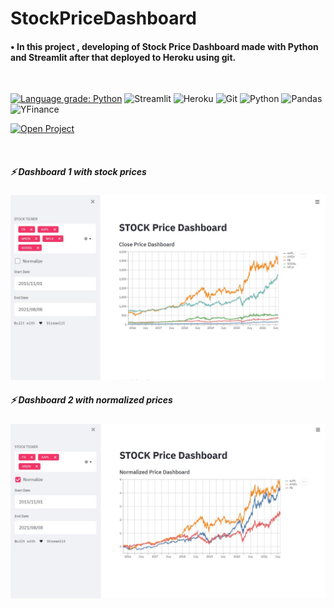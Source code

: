 # StockPriceDashboard

#### • In this project , developing of  Stock Price Dashboard made with Python and Streamlit after that deployed to Heroku using git.
</br>
<p>  
<a href="https://lgtm.com/projects/g/UGURSELIMOZEN/StockPriceDashboard/context:python"><img alt="Language grade: Python" src="https://img.shields.io/lgtm/grade/python/g/UGURSELIMOZEN/StockPriceDashboard.svg?logo=lgtm&logoWidth=18"/></a>
<a>
<img alt="Streamlit" src="https://img.shields.io/badge/-Made with Streamlit-FF4B4B?logo=Streamlit&logoColor=white">
</a>
<a>
<img alt="Heroku" src ="https://img.shields.io/badge/-Deployed to Heroku-0089D6?&logo=heroku&logoColor=ffffff">
</a>
<a>
<img alt="Git" src="https://img.shields.io/badge/Git%20-%23F05033.svg?logo=git&logoColor=white">
</a>
<a>
<img alt="Python" src="https://img.shields.io/badge/Python%20-%2314354C.svg?logo=python&logoColor=white">
</a>
<a>
<img alt="Pandas" src="https://img.shields.io/badge/-Pandas-%23150458.svg?logo=Pandas&logoColor=white">
</a>  
<a>
<img alt="YFinance" src="https://img.shields.io/badge/-yfinance-%23e0982c.svg?logo=yfinance&logoColor=white">
</a> 
</p>

[<img alt="Open Project" src = "https://img.shields.io/badge/Open%20Project-Streamlit-orange?style=flat-square&logo=appveyor">](https://stockpricedashboard.herokuapp.com/)

</br>

##### ⚡ Dashboard 1 with stock prices
<img width="1120" heigth="720" alt="dashboard1" src="https://github.com/UGURSELIMOZEN/StockPriceDashboard/blob/main/dashboard1.JPG">

</br>

##### ⚡ Dashboard 2 with normalized prices
<img width="1120" heigth="720" alt="dashboard2" src="https://github.com/UGURSELIMOZEN/StockPriceDashboard/blob/main/dashboard2.JPG">
